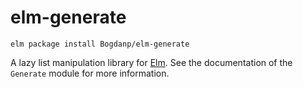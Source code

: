# elm-generate

``` shell
elm package install Bogdanp/elm-generate
```

A lazy list manipulation library for [Elm](http://elm-lang.org). See
the documentation of the `Generate` module for more information.
